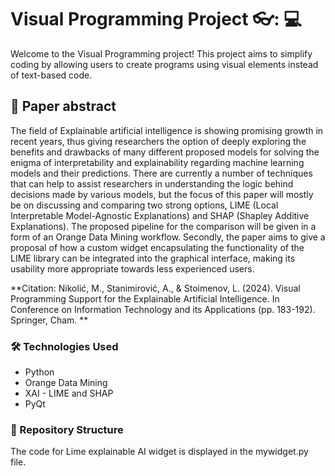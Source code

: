 # Visual Programming Project 👓: :computer:

Welcome to the Visual Programming project! This project aims to simplify coding by allowing users to create programs using visual elements instead of text-based code.

## 📖 Paper abstract 

The field of Explainable artificial intelligence is showing promising growth in recent years, thus giving researchers the option of deeply exploring the benefits and drawbacks of many different proposed models for solving the enigma of interpretability and explainability regarding machine learning models and their predictions. There are currently a number of techniques that can help to assist researchers in understanding the logic behind decisions made by various models, but the focus of this paper will mostly be on discussing and comparing two strong options, LIME (Local Interpretable Model-Agnostic Explanations) and SHAP (Shapley Additive Explanations). The proposed pipeline for the comparison will be given in a form of an Orange Data Mining workflow. Secondly, the paper aims to give a proposal of how a custom widget encapsulating the functionality of the LIME library can be integrated into the graphical interface, making its usability more appropriate towards less experienced users.

**Citation: Nikolić, M., Stanimirović, A., & Stoimenov, L. (2024). Visual Programming Support for the Explainable Artificial Intelligence. In Conference on Information Technology and its Applications (pp. 183-192). Springer, Cham. **

### :hammer_and_wrench: Technologies Used

- Python
- Orange Data Mining
- XAI - LIME and SHAP
- PyQt 

### :file_folder: Repository Structure
The code for Lime explainable AI widget is displayed in the mywidget.py file.
